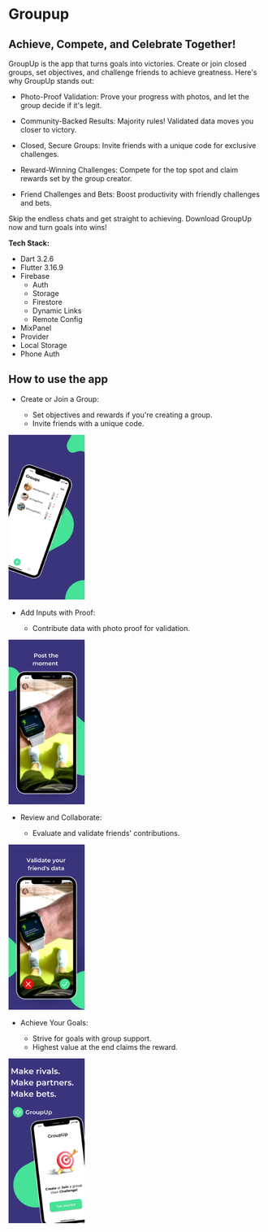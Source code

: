 # Groupup

## Achieve, Compete, and Celebrate Together!

GroupUp is the app that turns goals into victories. Create or join closed groups, set objectives, and challenge friends to achieve greatness. Here's why GroupUp stands out:    

- Photo-Proof Validation: Prove your progress with photos, and let the group decide if it's legit.

- Community-Backed Results: Majority rules! Validated data moves you closer to victory.

- Closed, Secure Groups: Invite friends with a unique code for exclusive challenges.

- Reward-Winning Challenges: Compete for the top spot and claim rewards set by the group creator.

- Friend Challenges and Bets: Boost productivity with friendly challenges and bets.

Skip the endless chats and get straight to achieving. Download GroupUp now and turn goals into wins!

**Tech Stack:**
- Dart 3.2.6
- Flutter 3.16.9
- Firebase
    - Auth
    - Storage
    - Firestore
    - Dynamic Links
    - Remote Config
- MixPanel
- Provider
- Local Storage
- Phone Auth

## How to use the app

- Create or Join a Group:

    - Set objectives and rewards if you're creating a group.
    - Invite friends with a unique code.

<img src='assets/images/store_screenshot_2.png' width='150'>

- Add Inputs with Proof:

    - Contribute data with photo proof for validation.

<img src='assets/images/store_screenshot_4.png' width='150'>

- Review and Collaborate:

    - Evaluate and validate friends' contributions.

<img src='assets/images/store_screenshot_5.png' width='150'>

- Achieve Your Goals:

    - Strive for goals with group support.
    - Highest value at the end claims the reward.

<img src='assets/images/store_screenshot_1.png' width='150'>